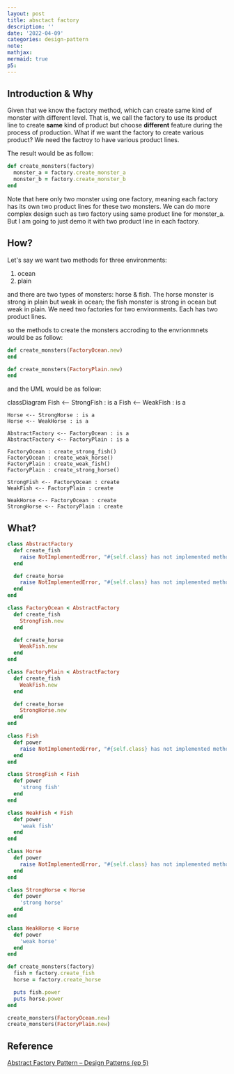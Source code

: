 ```yaml
---
layout: post
title: absctact factory
description: ''
date: '2022-04-09'
categories: design-pattern
note:
mathjax:
mermaid: true
p5:
---
```


## Introduction & Why

Given that we know the factory method, which can create same kind of monster with different level. That is, we call the factory to use its product line to create **same** kind of product but choose **different** feature during the process of production. What if we want the factory to create various product? We need the factroy to have various product lines.

The result would be as follow:

```ruby
def create_monsters(factory)
  monster_a = factory.create_monster_a
  monster_b = factory.create_monster_b
end
```

Note that here only two monster using one factory, meaning each factory has its own  two product lines for these two monsters. We can do more complex design such as two factory using same product line for monster_a. But I am going to just demo it with two product line in each factory.

## How?

Let's say we want two methods for three environments:

1. ocean
2. plain

and there are two types of monsters: horse & fish. The horse monster is strong in plain but weak in ocean; the fish monster is strong in ocean but weak in plain. We need two factories for two environments. Each has two product lines.

so the methods to create the monsters accroding to the envrionmnets would be as follow:

```ruby
def create_monsters(FactoryOcean.new)
end

def create_monsters(FactoryPlain.new)
end
```

and the UML would be as follow:

<div class="mermaid">
  classDiagram
    Fish <-- StrongFish : is a
    Fish <-- WeakFish : is a

    Horse <-- StrongHorse : is a
    Horse <-- WeakHorse : is a

    AbstractFactory <-- FactoryOcean : is a
    AbstractFactory <-- FactoryPlain : is a

    FactoryOcean : create_strong_fish()
    FactoryOcean : create_weak_horse()
    FactoryPlain : create_weak_fish()
    FactoryPlain : create_strong_horse()

    StrongFish <-- FactoryOcean : create
    WeakFish <-- FactoryPlain : create

    WeakHorse <-- FactoryOcean : create
    StrongHorse <-- FactoryPlain : create
</div>

## What?

```ruby
class AbstractFactory
  def create_fish
    raise NotImplementedError, "#{self.class} has not implemented method '#{__method__}'"
  end

  def create_horse
    raise NotImplementedError, "#{self.class} has not implemented method '#{__method__}'"
  end
end

class FactoryOcean < AbstractFactory
  def create_fish
    StrongFish.new
  end

  def create_horse
    WeakFish.new
  end
end

class FactoryPlain < AbstractFactory
  def create_fish
    WeakFish.new
  end

  def create_horse
    StrongHorse.new
  end
end

class Fish
  def power
    raise NotImplementedError, "#{self.class} has not implemented method '#{__method__}'"
  end
end

class StrongFish < Fish
  def power
    'strong fish'
  end
end

class WeakFish < Fish
  def power
    'weak fish'
  end
end

class Horse
  def power
    raise NotImplementedError, "#{self.class} has not implemented method '#{__method__}'"
  end
end

class StrongHorse < Horse
  def power
    'strong horse'
  end
end

class WeakHorse < Horse
  def power
    'weak horse'
  end
end

def create_monsters(factory)
  fish = factory.create_fish
  horse = factory.create_horse

  puts fish.power
  puts horse.power
end

create_monsters(FactoryOcean.new)
create_monsters(FactoryPlain.new)
```

## Reference

[Abstract Factory Pattern – Design Patterns (ep 5)](https://www.youtube.com/watch?v=v-GiuMmsXj4&list=PLrhzvIcii6GNjpARdnO4ueTUAVR9eMBpc&index=5)
